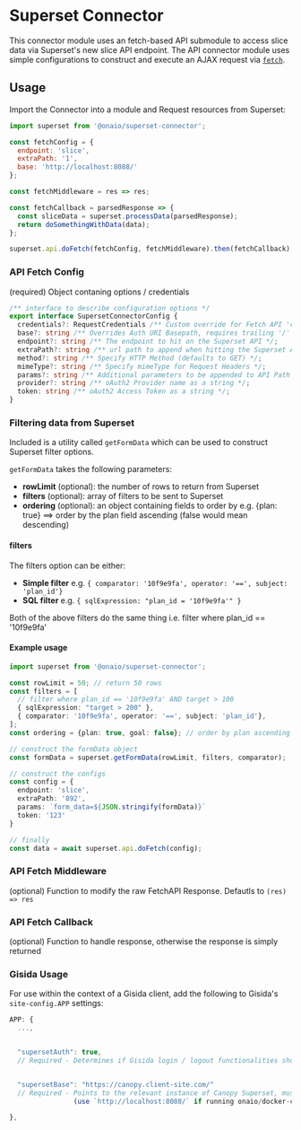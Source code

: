 # Superset Connector

This connector module uses an fetch-based API submodule to access slice data via Superset's new slice API endpoint. The API connector module uses simple configurations to construct and execute an AJAX request via [`fetch`](https://developer.mozilla.org/en-US/docs/Web/API/Fetch_API).

## Usage

Import the Connector into a module and Request resources from Superset:

```js
import superset from '@onaio/superset-connector';

const fetchConfig = {
  endpoint: 'slice',
  extraPath: '1',
  base: 'http://localhost:8088/'
};

const fetchMiddleware = res => res;

const fetchCallback = parsedResponse => {
  const sliceData = superset.processData(parsedResponse);
  return doSomethingWithData(data);
};

superset.api.doFetch(fetchConfig, fetchMiddleware).then(fetchCallback);
```

### API Fetch Config

(required) Object contaning options / credentials

```ts
/** interface to describe configuration options */
export interface SupersetConnectorConfig {
  credentials?: RequestCredentials /** Custom override for Fetch API 'credentials' setting */;
  base?: string /** Overrides Auth URI Basepath, requires trailing '/' */;
  endpoint?: string /** The endpoint to hit on the Superset API */;
  extraPath?: string /** url path to append when hitting the Superset API */;
  method?: string /** Specify HTTP Method (defaults to GET) */;
  mimeType?: string /** Specify mimeType for Request Headers */;
  params?: string /** Additional parameters to be appended to API Path */;
  provider?: string /** oAuth2 Provider name as a string */;
  token: string /** oAuth2 Access Token as a string */;
}
```

### Filtering data from Superset

Included is a utility called `getFormData` which can be used to construct Superset filter options.

`getFormData` takes the following parameters:

- **rowLimit** (optional): the number of rows to return from Superset
- **filters** (optional): array of filters to be sent to Superset
- **ordering** (optional): an object containing fields to order by e.g. {plan: true} ==> order by the plan field ascending (false would mean descending)

#### filters

The filters option can be either:

- **Simple filter** e.g. `{ comparator: '10f9e9fa', operator: '==', subject: 'plan_id'}`
- **SQL filter** e.g. `{ sqlExpression: "plan_id = '10f9e9fa'" }`

Both of the above filters do the same thing i.e. filter where plan_id == '10f9e9fa'

#### Example usage

```ts
import superset from '@onaio/superset-connector';

const rowLimit = 50; // return 50 rows
const filters = [
  // filter where plan_id == '10f9e9fa' AND target > 100
  { sqlExpression: "target > 200" },
  { comparator: '10f9e9fa', operator: '==', subject: 'plan_id'},
];
const ordering = {plan: true, goal: false}; // order by plan ascending and goal descending

// construct the formData object
const formData = superset.getFormData(rowLimit, filters, comparator);

// construct the configs
const config = {
  endpoint: 'slice',
  extraPath: '892',
  params: `form_data=${JSON.stringify(formData)}`
  token: '123'
}

// finally
const data = await superset.api.doFetch(config);
```

### API Fetch Middleware

(optional) Function to modify the raw FetchAPI Response. Defautls to `(res) => res`

### API Fetch Callback

(optional) Function to handle response, otherwise the response is simply returned

### Gisida Usage

For use within the context of a Gisida client, add the following to Gisida's `site-config.APP` settings:

```js
APP: {
  ...,


  "supersetAuth": true,
  // Required - Determines if Gisida login / logout functionalities should AuthZ/DeAuthZ for Superset.


  "supersetBase": "https://canopy.client-site.com/"
  // Required - Points to the relevant instance of Canopy Superset, must include trailing `/`
                (use `http://localhost:8088/` if running onaio/docker-compose-canopy locally)

},
```
